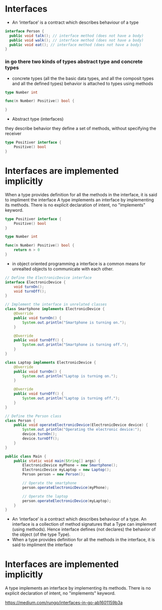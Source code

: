 # Interfaces

* An ‘interface’ is a contract which describes behaviour of a type

```java
interface Person {
  public void talk(); // interface method (does not have a body)
  public void walk(); // interface method (does not have a body)
  public void eat(); // interface method (does not have a body)
}
```

### in go there two kinds of types abstract type and concrete types

* concrete types (all the the basic data types, and all the composit types and all the defined types)
behavior is attached to types using methods

```go
type Number int

func(n Number) Positive() bool {

}

```

* Abstract type (interfaces)

they describe behavior
they define a set of methods, without specifying the receiver

```go
type Positiver interface {
	Positive() bool
}
```

# Interfaces are implemented implicitly
 When a type provides definition for all the methods in the interface, it is said to impliment the interface
A type implements an interface by implementing its methods. There is no explicit declaration of intent, no "implements" keyword.


```go
type Positiver interface {
	Positive() bool
}

type Number int

func(n Number) Positive() bool {
    return n > 0
}

```










* in object oriented programming a interface is a common means for unrealted objects to communicate with each other.

```java
// Define the ElectronicDevice interface
interface ElectronicDevice {
    void turnOn();
    void turnOff();
}

// Implement the interface in unrelated classes
class Smartphone implements ElectronicDevice {
    @Override
    public void turnOn() {
        System.out.println("Smartphone is turning on.");
    }

    @Override
    public void turnOff() {
        System.out.println("Smartphone is turning off.");
    }
}

class Laptop implements ElectronicDevice {
    @Override
    public void turnOn() {
        System.out.println("Laptop is turning on.");
    }

    @Override
    public void turnOff() {
        System.out.println("Laptop is turning off.");
    }
}

// Define the Person class
class Person {
    public void operateElectronicDevice(ElectronicDevice device) {
        System.out.println("Operating the electronic device:");
        device.turnOn();
        device.turnOff();
    }
}

public class Main {
    public static void main(String[] args) {
        ElectronicDevice myPhone = new Smartphone();
        ElectronicDevice myLaptop = new Laptop();
        Person person = new Person();

        // Operate the smartphone
        person.operateElectronicDevice(myPhone);

        // Operate the laptop
        person.operateElectronicDevice(myLaptop);
    }
}
```



* An ‘interface’ is a contract which describes behaviour of a type. An interface is a collection of method signatures that a Type can implement (using methods). Hence interface defines (not declares) the behavior of the object (of the type Type).
* When a type provides definition for all the methods in the interface, it is said to impliment 
the interface

# Interfaces are implemented implicitly

A type implements an interface by implementing its methods. There is no explicit declaration of intent, no "implements" keyword.


https://medium.com/rungo/interfaces-in-go-ab1601159b3a
